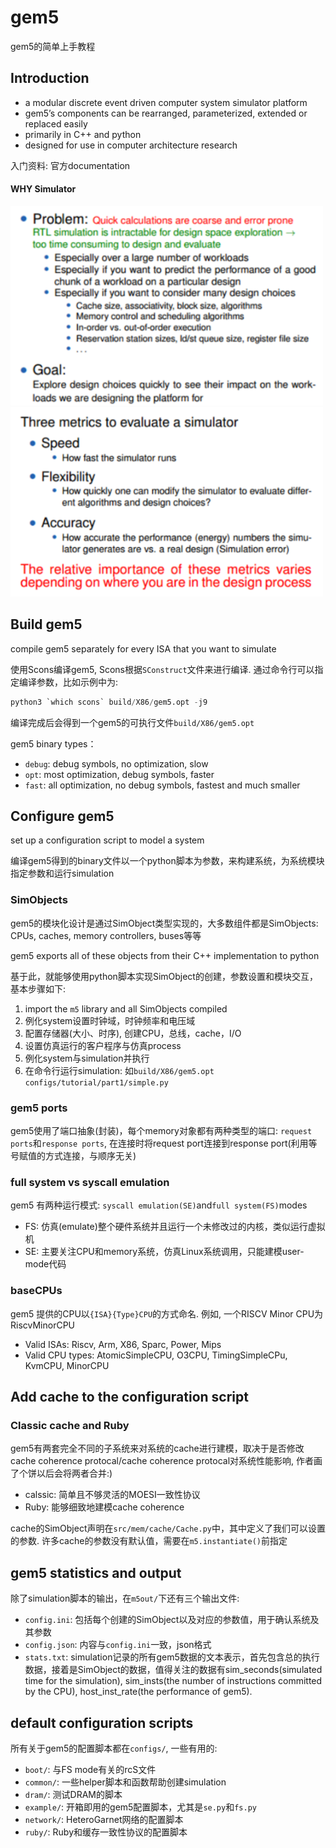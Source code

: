 # gem5
gem5的简单上手教程

## Introduction
- a modular discrete event driven computer system simulator platform
- gem5’s components can be rearranged, parameterized, extended or replaced easily
- primarily in C++ and python
- designed for use in computer architecture research

入门资料: 官方documentation

#### WHY Simulator
<img src="./pictures/pic1.png" width="500" />

<img src="./pictures/pic2.png" width="500" />

## Build gem5
compile gem5 separately for every ISA that you want to simulate

使用Scons编译gem5, Scons根据`SConstruct`文件来进行编译. 通过命令行可以指定编译参数，比如示例中为:

```python
python3 `which scons` build/X86/gem5.opt -j9
```

编译完成后会得到一个gem5的可执行文件`build/X86/gem5.opt`

gem5 binary types：
- `debug`: debug symbols, no optimization, slow
- `opt`: most optimization, debug symbols, faster
- `fast`: all optimization, no debug symbols, fastest and much smaller

## Configure gem5
set up a configuration script to model a system 

编译gem5得到的binary文件以一个python脚本为参数，来构建系统，为系统模块指定参数和运行simulation

### SimObjects
gem5的模块化设计是通过SimObject类型实现的，大多数组件都是SimObjects: CPUs, caches, memory controllers, buses等等

gem5 exports all of these objects from their C++ implementation to python

基于此，就能够使用python脚本实现SimObject的创建，参数设置和模块交互，基本步骤如下:

1. import the `m5` library and all SimObjects compiled
2. 例化system设置时钟域，时钟频率和电压域
3. 配置存储器(大小、时序), 创建CPU，总线，cache，I/O
4. 设置仿真运行的客户程序与仿真process
5. 例化system与simulation并执行
6. 在命令行运行simulation: 如`build/X86/gem5.opt configs/tutorial/part1/simple.py`

### gem5 ports
gem5使用了端口抽象(封装)，每个memory对象都有两种类型的端口: `request ports`和`response ports`, 在连接时将request port连接到response port(利用等号赋值的方式连接，与顺序无关)

### full system vs syscall emulation
gem5 有两种运行模式: `syscall emulation(SE)`and`full system(FS)`modes
- FS: 仿真(emulate)整个硬件系统并且运行一个未修改过的内核，类似运行虚拟机
- SE: 主要关注CPU和memory系统，仿真Linux系统调用，只能建模user-mode代码

### baseCPUs
gem5 提供的CPU以`{ISA}{Type}CPU`的方式命名. 例如, 一个RISCV Minor CPU为RiscvMinorCPU
- Valid ISAs: Riscv, Arm, X86, Sparc, Power, Mips
- Valid CPU types: AtomicSimpleCPU, O3CPU, TimingSimpleCPu, KvmCPU, MinorCPU

## Add cache to the configuration script
### Classic cache and Ruby
gem5有两套完全不同的子系统来对系统的cache进行建模，取决于是否修改cache coherence protocal/cache coherence protocal对系统性能影响, 作者画了个饼以后会将两者合并:)
- calssic: 简单且不够灵活的MOESI一致性协议
- Ruby: 能够细致地建模cache coherence

cache的SimObject声明在`src/mem/cache/Cache.py`中，其中定义了我们可以设置的参数. 许多cache的参数没有默认值，需要在`m5.instantiate()`前指定

## gem5 statistics and output
除了simulation脚本的输出，在`m5out/`下还有三个输出文件: 
- `config.ini`: 包括每个创建的SimObject以及对应的参数值，用于确认系统及其参数
- `config.json`: 内容与`config.ini`一致，json格式
- `stats.txt`: simulation记录的所有gem5数据的文本表示，首先包含总的执行数据，接着是SimObject的数据，值得关注的数据有sim_seconds(simulated time for the simulation), sim_insts(the number of instructions committed by the CPU), host_inst_rate(the performance of gem5).

## default configuration scripts
所有关于gem5的配置脚本都在`configs/`, 一些有用的:
- `boot/`: 与FS mode有关的rcS文件
- `common/`: 一些helper脚本和函数帮助创建simulation
- `dram/`: 测试DRAM的脚本
- `example/`: 开箱即用的gem5配置脚本，尤其是`se.py`和`fs.py`
- `network/`: HeteroGarnet网络的配置脚本
- `ruby/`: Ruby和缓存一致性协议的配置脚本